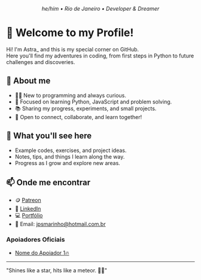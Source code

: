 <p align="center">
  <em>he/him • Rio de Janeiro • Developer & Dreamer</em>
</p>


# 🚀 Welcome to my Profile!


Hi! I'm Astra_ and this is my special corner on GitHub.  
Here you'll find my adventures in coding, from first steps in Python to future challenges and discoveries.

## 👾 About me
- 🧑‍💻 New to programming and always curious.
- 🎯 Focused on learning Python, JavaScript and problem solving.
- 📚 Sharing my progress, experiments, and small projects.
- 🌟 Open to connect, collaborate, and learn together!


## 📌 What you'll see here
- Example codes, exercises, and project ideas.
- Notes, tips, and things I learn along the way.
- Progress as I grow and explore new areas.


## 📫 Onde me encontrar 
- 🪙 [Patreon](patreon.com/AsperaAdAstra1)
- 💼 [LinkedIn](https://www.linkedin.com/in/joão-pedro-marinho-231629206/)
- 💻 [Portfólio](https://seusite.com)
- 📧 Email: jpsmarinho@hotmail.com.br

### Apoiadores Oficiais
- [Nome do Apoiador 1🔥](https://seusite.com)
---
"Shines like a star, hits like a meteor. 🚀✨" 
